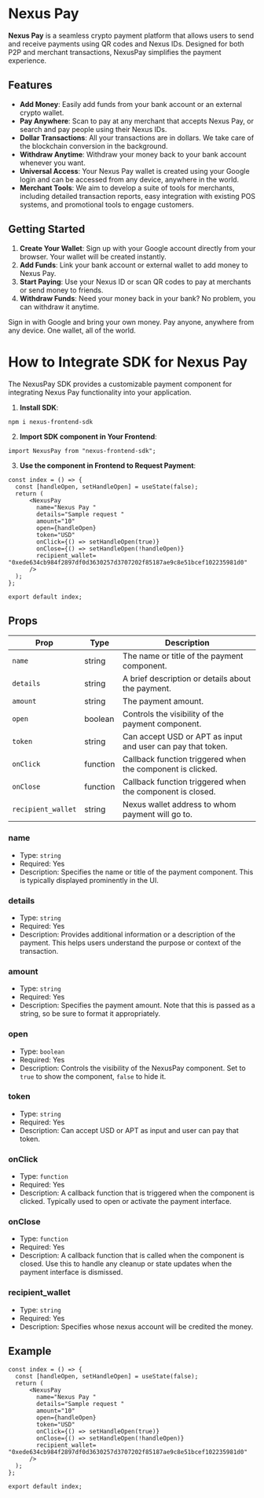 # Nexus Pay

**Nexus Pay** is a seamless crypto payment platform that allows users to send and receive payments using QR codes and Nexus IDs. Designed for both P2P and merchant transactions, NexusPay simplifies the payment experience.

## Features

- **Add Money**: Easily add funds from your bank account or an external crypto wallet.
- **Pay Anywhere**: Scan to pay at any merchant that accepts Nexus Pay, or search and pay people using their Nexus IDs.
- **Dollar Transactions**: All your transactions are in dollars. We take care of the blockchain conversion in the background.
- **Withdraw Anytime**: Withdraw your money back to your bank account whenever you want.
- **Universal Access**: Your Nexus Pay wallet is created using your Google login and can be accessed from any device, anywhere in the world.
- **Merchant Tools**: We aim to develop a suite of tools for merchants, including detailed transaction reports, easy integration with existing POS systems, and promotional tools to engage customers.

## Getting Started

1. **Create Your Wallet**: Sign up with your Google account directly from your browser. Your wallet will be created instantly.
2. **Add Funds**: Link your bank account or external wallet to add money to Nexus Pay.
3. **Start Paying**: Use your Nexus ID or scan QR codes to pay at merchants or send money to friends.
4. **Withdraw Funds**: Need your money back in your bank? No problem, you can withdraw it anytime.

Sign in with Google and bring your own money. Pay anyone, anywhere from any device. One wallet, all of the world.

# How to Integrate SDK for Nexus Pay

The NexusPay SDK provides a customizable payment component for integrating Nexus Pay functionality into your application.

1. **Install SDK**:

```
npm i nexus-frontend-sdk
```

2. **Import SDK component in Your Frontend**:

```
import NexusPay from "nexus-frontend-sdk";
```

3. **Use the component in Frontend to Request Payment**:

```
const index = () => {
  const [handleOpen, setHandleOpen] = useState(false);
  return (
      <NexusPay
        name="Nexus Pay "
        details="Sample request "
        amount="10"
        open={handleOpen}
        token="USD"
        onClick={() => setHandleOpen(true)}
        onClose={() => setHandleOpen(!handleOpen)}
        recipient_wallet= "0xede634cb984f2897df0d3630257d3707202f85187ae9c8e51bcef102235981d0"
      />
  );
};

export default index;
```

## Props

| Prop      | Type     | Description                                                |
| --------- | -------- | ---------------------------------------------------------- |
| `name`    | string   | The name or title of the payment component.                |
| `details` | string   | A brief description or details about the payment.          |
| `amount`  | string   | The payment amount.                                        |
| `open`    | boolean  | Controls the visibility of the payment component.          |
| `token`    | string  | Can accept USD or APT as input and user can pay that token.|
| `onClick` | function | Callback function triggered when the component is clicked. |
| `onClose` | function | Callback function triggered when the component is closed.  |
| `recipient_wallet` | string | Nexus wallet address to whom payment will go to.    |

### name

- Type: `string`
- Required: Yes
- Description: Specifies the name or title of the payment component. This is typically displayed prominently in the UI.

### details

- Type: `string`
- Required: Yes
- Description: Provides additional information or a description of the payment. This helps users understand the purpose or context of the transaction.

### amount

- Type: `string`
- Required: Yes
- Description: Specifies the payment amount. Note that this is passed as a string, so be sure to format it appropriately.

### open

- Type: `boolean`
- Required: Yes
- Description: Controls the visibility of the NexusPay component. Set to `true` to show the component, `false` to hide it.

### token

- Type: `string`
- Required: Yes
- Description:  Can accept USD or APT as input and user can pay that token.

### onClick

- Type: `function`
- Required: Yes
- Description: A callback function that is triggered when the component is clicked. Typically used to open or activate the payment interface.

### onClose

- Type: `function`
- Required: Yes
- Description: A callback function that is called when the component is closed. Use this to handle any cleanup or state updates when the payment interface is dismissed.

### recipient_wallet

- Type: `string`
- Required: Yes
- Description: Specifies whose nexus account will be credited the money.

## Example

```
const index = () => {
  const [handleOpen, setHandleOpen] = useState(false);
  return (
      <NexusPay
        name="Nexus Pay "
        details="Sample request "
        amount="10"
        open={handleOpen}
        token="USD"
        onClick={() => setHandleOpen(true)}
        onClose={() => setHandleOpen(!handleOpen)}
        recipient_wallet= "0xede634cb984f2897df0d3630257d3707202f85187ae9c8e51bcef102235981d0"
      />
  );
};

export default index;


```
